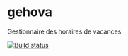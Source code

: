 # gehova
Gestionnaire des horaires de vacances

[![Build status](https://build.appcenter.ms/v0.1/apps/04538b36-7427-4abd-a812-5a37312681c4/branches/master/badge)](https://appcenter.ms)
